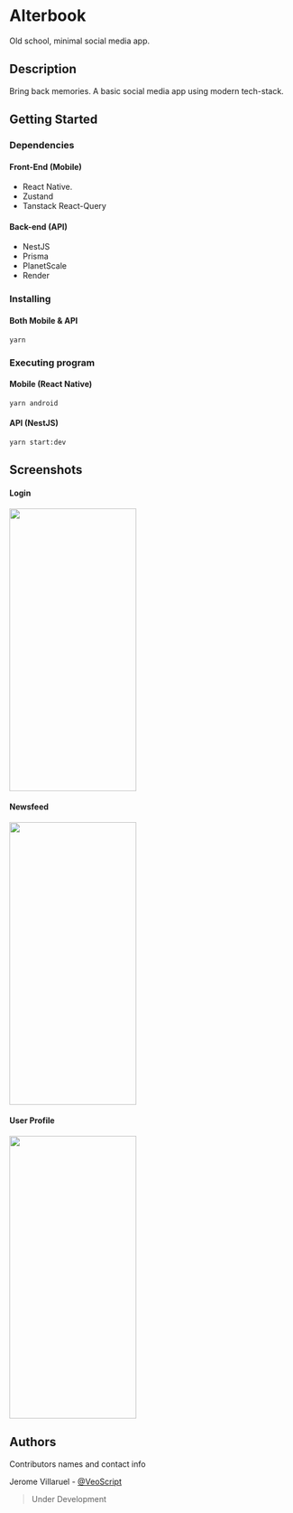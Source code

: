 # Alterbook

Old school, minimal social media app.

## Description

Bring back memories. A basic social media app using modern tech-stack.

## Getting Started

### Dependencies

#### Front-End (Mobile)
* React Native.
* Zustand
* Tanstack React-Query

#### Back-end (API)
* NestJS
* Prisma
* PlanetScale
* Render

### Installing

#### Both Mobile & API
```
yarn
```

### Executing program

#### Mobile (React Native)
```
yarn android
```

#### API (NestJS)
```
yarn start:dev
```

## Screenshots

#### Login
<img src="https://user-images.githubusercontent.com/26340308/235402470-3e0cfd73-081c-4dc3-b210-50394b2c406b.png" width="225" height="500">

#### Newsfeed
<img src="https://user-images.githubusercontent.com/26340308/235402586-7eaf5b25-44f6-4cb7-8007-47f1f5b87769.jpg" width="225" height="500">

#### User Profile
<img src="https://user-images.githubusercontent.com/26340308/235402663-df7db815-2d14-490b-bd62-f947ac0ffaf4.jpg" width="225" height="500">

## Authors

Contributors names and contact info

Jerome Villaruel - [@VeoScript](https://www.jeromevillaruel.cf/)

> Under Development
